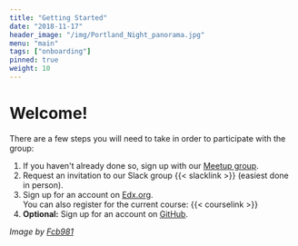 ```yaml
---
title: "Getting Started"
date: "2018-11-17"
header_image: "/img/Portland_Night_panorama.jpg"
menu: "main"
tags: ["onboarding"]
pinned: true
weight: 10
---
```


# Welcome!

There are a few steps you will need to take in order to participate with the group:

  1. If you haven't already done so, sign up with our [Meetup group](https://www.meetup.com/Portland-Python-Pirates/).
  2. Request an invitation to our Slack group {{< slacklink >}} (easiest done in person).
  3. Sign up for an account on [Edx.org](https://edx.org/). <br/>
    You can also register for the current course: {{< courselink >}}
  4. **Optional:** Sign up for an account on [GitHub](https://www.github.com).



_Image by [Fcb981](https://commons.wikimedia.org/w/index.php?curid=2347176)_
